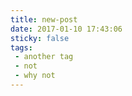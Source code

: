 ```yaml
---
title: new-post
date: 2017-01-10 17:43:06
sticky: false
tags:
 - another tag
 - not
 - why not
---
```

